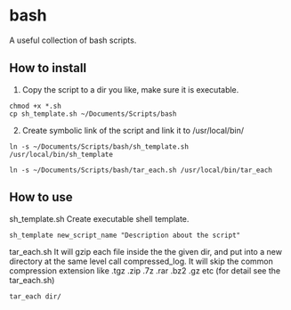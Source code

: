 # bash
A useful collection of bash scripts.

How to install
--------------
  1. Copy the script to a dir you like, make sure it is executable.
```
chmod +x *.sh
cp sh_template.sh ~/Documents/Scripts/bash
```
      
  2. Create symbolic link of the script and link it to /usr/local/bin/
```
ln -s ~/Documents/Scripts/bash/sh_template.sh /usr/local/bin/sh_template
```

```
ln -s ~/Documents/Scripts/bash/tar_each.sh /usr/local/bin/tar_each
```

How to use
----------
sh_template.sh
  Create executable shell template.
```
sh_template new_script_name "Description about the script"
```

tar_each.sh
  It will gzip each file inside the the given dir, and put into a new directory at the same level call compressed_log. It will skip the common compression extension like .tgz .zip .7z .rar .bz2 .gz etc (for detail see the tar_each.sh)

```
tar_each dir/
```
